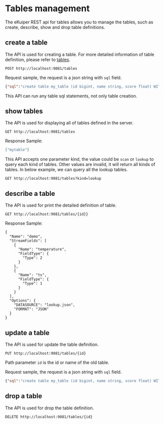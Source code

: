 # Tables management

The eKuiper REST api for tables allows you to manage the tables, such as create, describe, show and drop table definitions.

## create a table

The API is used for creating a table. For more detailed information of table definition, please refer to [tables](../../sqls/tables.md).

```shell
POST http://localhost:9081/tables
```
Request sample, the request is a json string with `sql` field.

```json
{"sql":"create table my_table (id bigint, name string, score float) WITH ( datasource = \"lookup.json\", FORMAT = \"json\", KEY = \"id\")"}
```

This API can run any table sql statements, not only table creation.

## show tables

The API is used for displaying all of tables defined in the server.

```shell
GET http://localhost:9081/tables
```

Response Sample:

```json
["mytable"]
```

This API accepts one parameter kind, the value could be `scan` or `lookup` to query each kind of tables. Other values are invalid, it will return all kinds of tables. In below example, we can query all the lookup tables.

```shell
GET http://localhost:9081/tables?kind=lookup
```

## describe a table

The API is used for print the detailed definition of table.

```shell
GET http://localhost:9081/tables/{id}}
```

Response Sample:

```shell
{
  "Name": "demo",
  "StreamFields": [
    {
      "Name": "temperature",
      "FieldType": {
        "Type": 2
      }
    },
    {
      "Name": "ts",
      "FieldType": {
        "Type": 1
      }
    }
  ],
  "Options": {
    "DATASOURCE": "lookup.json",
    "FORMAT": "JSON"
  }
}
```

## update a table

The API is used for update the table definition.

```shell
PUT http://localhost:9081/tables/{id}
```

Path parameter `id` is the id or name of the old table.

Request sample, the request is a json string with `sql` field.

```json
{"sql":"create table my_table (id bigint, name string, score float) WITH ( datasource = \"topic/temperature\", FORMAT = \"json\", KEY = \"id\")"}
```

## drop a table

The API is used for drop the table definition.

```shell
DELETE http://localhost:9081/tables/{id}
```

